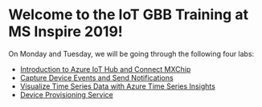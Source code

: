 # Welcome to the IoT GBB Training at MS Inspire 2019!

On Monday and Tuesday, we will be going through the following four labs:

* [Introduction to Azure IoT Hub and Connect MXChip](/Day2-HOL1)
* [Capture Device Events and Send Notifications](/Day2-HOL2)
* [Visualize Time Series Data with Azure Time Series Insights](/Day2-HOL3)
* [Device Provisioning Service](/Day2-HOL4)

